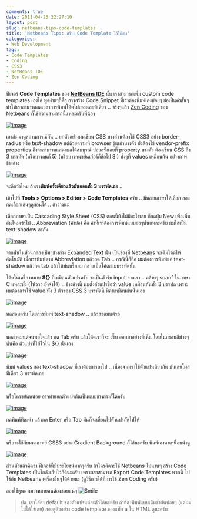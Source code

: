 ```yaml
---
comments: true
date: 2011-04-25 22:27:10
layout: post
slug: netbeans-tips-code-templates
title: 'Netbeans Tips: สร้าง Code Template ไว้ใช้เอง'
categories:
- Web Development
tags:
- Code Templates
- Coding
- CSS3
- NetBeans IDE
- Zen Coding
---
```


ฟีเจอร์ **Code Templates** ของ **[NetBeans IDE](http://armno.in.th/20100710/%e0%b9%81%e0%b8%99%e0%b8%b0%e0%b8%99%e0%b8%b3-netbeans-ide-%e0%b8%aa%e0%b8%b3%e0%b8%ab%e0%b8%a3%e0%b8%b1%e0%b8%9a%e0%b9%80%e0%b8%82%e0%b8%b5%e0%b8%a2%e0%b8%99%e0%b9%82%e0%b8%84%e0%b9%89%e0%b8%94-php)** นั้น เราสามารถเพิ่ม custom code templates เองได้ พูดง่ายๆก็คือ การสร้าง Code Snippet ที่เราต้องพิมพ์เองบ่อยๆ ย่อเป็นคำสั้นๆ ทำให้เราสามารถลดเวลาการพิมพ์โค้ดไปเยอะเลยทีเดียว .. จริงๆแล้ว [Zen Coding](http://armno.in.th/2010/10/20/%E0%B8%81%E0%B8%B2%E0%B8%A3%E0%B9%83%E0%B8%8A%E0%B9%89-zen-coding-%E0%B8%AA%E0%B8%B3%E0%B8%AB%E0%B8%A3%E0%B8%B1%E0%B8%9A-netbeans-ide/) ของ Netbeans ก็ใช้ความสามารถนี้แหละครับพี่น้อง

[![image](http://files.armno.in.th/uploads/2011/04/image_thumb8.png)](http://files.armno.in.th/uploads/2011/04/image9.png)


เอาล่ะ มาดูสถานการณ์กัน .. ยกตัวอย่างผมเขียน CSS บางส่วนต้องใช้ CSS3 อย่าง border-radius หรือ text-shadow แต่ด้วยความที่ browser รุ่นเก่าบางตัว ยังต้องใช้ vendor-prefix properties ถึงจะสามารถแสดงผลได้สมบูรณ์ บ่อยครั้งเลยที่ property บางตัว ต้องเขียน CSS ถึง 3 บรรทัด (หรือบางคนก็ 5) (หรือบางคนขยันเว่อร์ก็ล่อไป 8!) ทั้งๆที่ values เหมือนกัน อย่างภาพข้างล่าง

[![image](http://files.armno.in.th/uploads/2011/04/image_thumb9.png)](http://files.armno.in.th/uploads/2011/04/image10.png)

จะดีกว่าไหม ถ้าเรา**พิมพ์ครั้งเดียวแล้วมันออกทั้ง 3 บรรทัดเลย** ..

เข้าไปที่ **Tools > Options > Editor > Code Templates** ครับ .. มีหลายภาษาให้เลือก ลองกดเลือกเล่นๆดูก่อนได้ .. ถ้าว่างนะ

เลือกภาษาเป็น Cascading Style Sheet (CSS) ตอนนี้ยังไม่มีอะไรเลย ก็กดปุ่ม New เพื่อเพิ่มอันใหม่เข้าไป .. Abbreviation (คำย่อ) คือ คำที่เราต้องการพิมพ์แบบย่อๆนั่นแหละครับ ผมใส่เป็น text-shadow ละกัน

[![image](http://files.armno.in.th/uploads/2011/04/image_thumb10.png)](http://files.armno.in.th/uploads/2011/04/image11.png)

จากนั้นในส่วนกล่องเบิ้มๆข้างล่าง Expanded Text นั้น เป็นช่องที่ Netbeans จะเติมโค้ดให้อัตโนมัติ เมื่อเราพิมพ์ตาม Abbreviation แล้วกด Tab .. กรณีนี้ก็คือ ผมต้องการพิมพ์แค่ text-shadow แล้วกด tab แล้วให้มันบรึ้มมม กลายเป็นโค้ดสามบรรทัดนั้น

โค้ดในเครื่องหมาย **${}** ก็เหมือนตัวแปรครับ จะเป็นตัวรับ input จากเรา .. คล้ายๆ scanf ในภาษา C แหละมั้ง (โห้ววว ยังจำได้) .. ข้างล่างนี้ ผมตั้งตัวแปรชื่อว่า value เหมือนกันทั้ง 3 บรรทัด เพราะผมต้องการใช้ value ทั้ง 3 ตัวของ CSS 3 บรรทัดนี้ มีค่าเหมือนกันนั่นเอง

[![image](http://files.armno.in.th/uploads/2011/04/image_thumb11.png)](http://files.armno.in.th/uploads/2011/04/image12.png)

ทดสอบครับ โดยการพิมพ์ text-shadow .. แล้วสวดมนต์รอ

[![image](http://files.armno.in.th/uploads/2011/04/image_thumb12.png)](http://files.armno.in.th/uploads/2011/04/image13.png)

พอสวดมนต์จนพอใจแล้ว กด Tab ครับ แล้วโค้ดเราก็จะ วรึ๊บ ออกมาอย่างที่เห็น โดยในกรอบสีม่วงๆนั่นคือ ตัวแปรที่ใส่ไว้ใน ${} นั่นเอง

[![image](http://files.armno.in.th/uploads/2011/04/image_thumb13.png)](http://files.armno.in.th/uploads/2011/04/image14.png)

พิมพ์ values ของ text-shadow ที่เราต้องการลงไป .. เนื่องจากเราใช้ตัวแปรเดียวกัน มันเลยโผล่ทีเดียว 3 บรรทัดเลย

[![image](http://files.armno.in.th/uploads/2011/04/image_thumb14.png)](http://files.armno.in.th/uploads/2011/04/image15.png)

หรือใครขยันหน่อย อาจทำแยกตัวแปรกันเป็นแบบข้างล่างก็ได้ครับ

[![image](http://files.armno.in.th/uploads/2011/04/image_thumb15.png)](http://files.armno.in.th/uploads/2011/04/image16.png)

กดพิมพ์ทีละค่า แล้วกด Enter หรือ Tab มันก็จะเลื่อนไปตัวแปรถัดไปให้

[![image](http://files.armno.in.th/uploads/2011/04/image_thumb16.png)](http://files.armno.in.th/uploads/2011/04/image17.png)

หรือจะใช้กับมหากาพย์ CSS3 อย่าง Gradient Background ก็ได้นะครับ พิมพ์เองคงเหนื่อยน่าดู

[![image](http://files.armno.in.th/uploads/2011/04/image_thumb17.png)](http://files.armno.in.th/uploads/2011/04/image18.png)

ส่วนตัวแล้วคิดว่า ฟีเจอร์นี้มีประโยชน์มากๆครับ ถ้าใครคิดจะใช้ Netbeans ไปนานๆ สร้าง Code Templates เป็นโกดังเก็บไว้ก็ดีนะครับ เพราะเราสามารถ Export Code Templates พวกนี้ ไปใช้กับ Netbeans เครื่องอื่นๆได้ด้วยนะ (ดูวิธีการได้ที่การใช้ Zen Coding ครับ)

ลองใช้ดูนะ ผมว่าหลายคนต้องชอบแน่ๆ ![Smile](http://files.armno.in.th/uploads/2011/04/wlEmoticon-smile3.png)

> ปล. เราใส่ค่า default ของตัวแปรแต่ละตัวได้นะครับ ถ้าต้องพิมพ์แบบเดิมซ้ำกันบ่อยๆ (แต่ผมไม่ได้ใช้เลย) ลองดูตัวอย่าง code template ของแท็ก a ใน HTML ดูนะครับ
